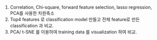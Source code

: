 1. Correlation, Chi-square, forward feature selection, lasso regression, PCA를 사용한 차원축소
2. Top4 features 로 classification model 만들고 전체 feature로 만든 classification 과 비교.
3. PCA/ t-SNE 를 이용하여 training data 를 visualization 하여 비교.
